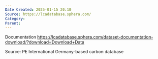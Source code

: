 ```yaml
---
Date Created: 2025-01-15 20:10
Source: https://lcadatabase.sphera.com/
Category: 
Parent:
---
```

Documentation
https://lcadatabase.sphera.com/dataset-documentation-download/?download=Download+Data

Source:
PE International
Germany-based carbon database